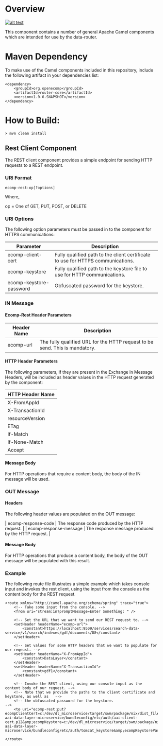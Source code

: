 # Overview

[![alt text](https://bestpractices.coreinfrastructure.org/projects/1737/badge)](https://bestpractices.coreinfrastructure.org/projects/1737)

This component contains a number of general Apache Camel components which are intended for use by the data-router.

# Maven Dependency
To make use of the Camel components included in this repository, include the following artifact in your dependencies list:

    <dependency>
        <groupId>org.openecomp</groupId>
        <artifactId>router-core</artifactId>
        <version>1.0.0-SNAPSHOT</version>
    </dependency>
  
# How to Build:

    > mvn clean install
    

## Rest Client Component

The REST client component provides a simple endpoint for sending HTTP requests to a REST endpoint.

### URI Format
    ecomp-rest:op[?options]
    
Where,

op = One of GET, PUT, POST, or DELETE
    
### URI Options
The following option parameters must be passed in to the component for HTTPS communications:

| Parameter | Description |
| --------- | ----------- |
| ecomp-client-cert | Fully qualified path to the client certificate to use for HTTPS communications. |
| ecomp-keystore | Fully qualified path to the keystore file to use for HTTP communications. |
| ecomp-keystore-password | Obfuscated password for the keystore. |

### IN Message

#### Ecomp-Rest Header Parameters
| Header Name | Description |
| ----------- | ----------- |
| ecomp-url | The fully qualified URL for the HTTP request to be send.  This is mandatory. |

#### HTTP Header Parameters
The following parameters, if they are present in the Exchange In Message Headers, will be included as header values 
in the HTTP request generated by the component:

| HTTP Header Name |
| ---------------- |
| X-FromAppId | 
| X-TransactionId |
| resourceVersion |
| ETag |
| If-Match |
| If-None-Match |
| Accept |

#### Message Body
For HTTP operations that require a content body, the body of the IN message will be used.

### OUT Message

#### Headers
The following header values are populated on the OUT message:

| ecomp-response-code | The response code produced by the HTTP request. |
| ecomp-response-message | The response message produced by the HTTP request. |

#### Message Body
For HTTP operations that produce a content body, the body of the OUT message will be populated with this result.

### Example

The following route file illustrates a simple example which takes console input and invokes the rest client, using the input from the
console as the content body for the REST request.


    <route xmlns="http://camel.apache.org/schema/spring" trace="true">
        <!-- Take some input from the console. -->
        <from uri="stream:in?promptMessage=Enter Something: " />
 
        <!-- Set the URL that we want to send our REST request to. -->
        <setHeader headerName="ecomp-url">
            <constant>https://localhost:9509/services/search-data-service/v1/search/indexes/gdf/documents/88</constant>
        </setHeader>
        
        <!-- Set values for some HTTP headers that we want to populate for our reqeust. -->
        <setHeader headerName="X-FromAppId">
            <constant>DataLayer</constant>
        </setHeader>
        <setHeader headerName="X-TransactionId">
            <constant>gdf1</constant>
        </setHeader>
        
        <!-- Invoke the REST client, using our console input as the content body of our request. -->
        <!-- Note that we provide the paths to the client certificate and keystore, as well as   -->
        <!-- the obfuscated password for the keystore.                                           -->  
        <to uri="ecomp-rest:put?ecompClientCert=c:/dev/dl_microservice/target/swm/package/nix/dist_files/opt/app/ajsc-aai-data-layer-microservice/bundleconfig/etc/auth/aai-client-cert.p12&amp;ecompKeystore=c:/dev/dl_microservice/target/swm/package/nix/dist_files/opt/app/ajsc-aai-data-layer-microservice/bundleconfig/etc/auth/tomcat_keystore&amp;ecompKeystorePassword=70c87528c88dcd9f9c2558d30e817868"/>
  <to uri="stream:out" />
  
    </route> 
